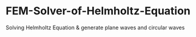 # FEM-Solver-of-Helmholtz-Equation
Solving Helmholtz Equation &amp; generate plane waves and circular waves

